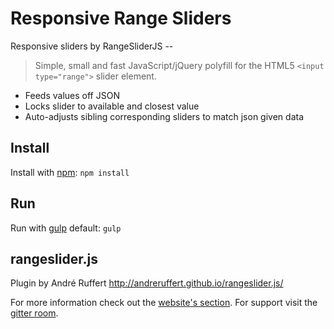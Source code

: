 # Responsive Range Sliders
Responsive sliders by RangeSliderJS -- 
> Simple, small and fast JavaScript/jQuery polyfill for the HTML5 `<input type="range">` slider element.
* Feeds values off JSON
* Locks slider to available and closest value 
* Auto-adjusts sibling corresponding sliders to match json given data


## Install
Install with [npm](https://www.npmjs.org/):
``npm install``


## Run
Run with [gulp](http://gulpjs.com/) default:
``gulp``

## rangeslider.js
Plugin by André Ruffert
http://andreruffert.github.io/rangeslider.js/

For more information check out the [website's section](http://andreruffert.github.io/rangeslider.js/#usage). For support visit the [gitter room](https://gitter.im/andreruffert/rangeslider.js).
